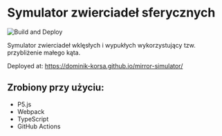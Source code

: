 # Symulator zwierciadeł sferycznych
![Build and Deploy](https://github.com/dominik-korsa/mirror-simulator/workflows/Build%20and%20Deploy/badge.svg)

Symulator zwierciadeł wklęsłych i wypukłych wykorzystujący tzw. przybliżenie małego kąta.

Deployed at: https://dominik-korsa.github.io/mirror-simulator/

## Zrobiony przy użyciu:
- P5.js
- Webpack
- TypeScript
- GitHub Actions
